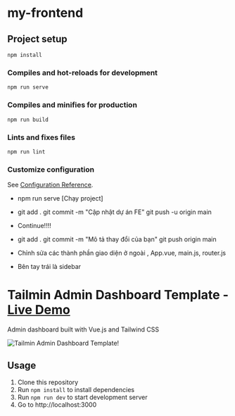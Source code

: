 # my-frontend

## Project setup
```
npm install
```

### Compiles and hot-reloads for development
```
npm run serve
```

### Compiles and minifies for production
```
npm run build
```

### Lints and fixes files
```
npm run lint
```

### Customize configuration
See [Configuration Reference](https://cli.vuejs.org/config/).






- npm run serve [Chạy project]
- git add .
  git commit -m "Cập nhật dự án FE"
  git push -u origin main
- Continue!!!! 
- git add .
  git commit -m "Mô tả thay đổi của bạn"
  git push origin main




- Chỉnh sửa các thành phần giao diện ở ngoài , App.vue, main.js, router.js

- Bên tay trái là sidebar

# Tailmin Admin Dashboard Template - [Live Demo](https://tailmin.vercel.app/)
Admin dashboard built with Vue.js and Tailwind CSS

![Tailmin Admin Dashboard Template!](https://user-images.githubusercontent.com/2015833/130907375-07bfddc9-5886-4522-b32a-5e1757eeb6b4.png)

## Usage
1. Clone this repository
2. Run `npm install` to install dependencies
3. Run `npm run dev` to start development server
4. Go to http://localhost:3000
